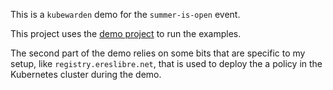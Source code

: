 This is a `kubewarden` demo for the `summer-is-open` event.

This project uses the [demo project](https://github.com/saschagrunert/demo) to run the examples.

The second part of the demo relies on some bits that are specific to
my setup, like `registry.ereslibre.net`, that is used to deploy the a
policy in the Kubernetes cluster during the demo.
